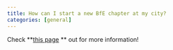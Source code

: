 ```yaml
---
title: How can I start a new BfE chapter at my city?
categories: [general]
---
```


Check **[this page](https://test-site.bridgesforenterprise.com/who-we-are/our-chapters/)
** out for more information!
